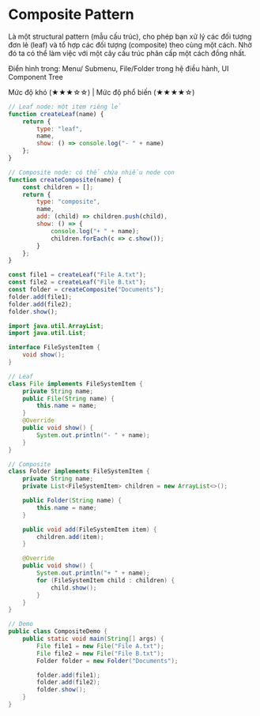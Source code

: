 # Composite Pattern

Là một structural pattern (mẫu cấu trúc), cho phép bạn xử lý các đối tượng đơn lẻ (leaf) và tổ hợp các đối tượng (composite) theo cùng một cách.
Nhờ đó ta có thể làm việc với một cây cấu trúc phân cấp một cách đồng nhất.

Điển hình trong: Menu/ Submenu, File/Folder trong hệ điều hành, UI Component Tree

Mức độ khó (★★★☆☆) | Mức độ phổ biến (★★★★☆)

```javascript
// Leaf node: một item riêng lẻ
function createLeaf(name) {
    return {
        type: "leaf",
        name,
        show: () => console.log("- " + name)
    };
}

// Composite node: có thể chứa nhiều node con
function createComposite(name) {
    const children = [];
    return {
        type: "composite",
        name,
        add: (child) => children.push(child),
        show: () => {
            console.log("+ " + name);
            children.forEach(c => c.show());
        }
    };
}

const file1 = createLeaf("File A.txt");
const file2 = createLeaf("File B.txt");
const folder = createComposite("Documents");
folder.add(file1);
folder.add(file2);
folder.show();
```

```java
import java.util.ArrayList;
import java.util.List;

interface FileSystemItem {
    void show();
}

// Leaf
class File implements FileSystemItem {
    private String name;
    public File(String name) {
        this.name = name;
    }
    @Override
    public void show() {
        System.out.println("- " + name);
    }
}

// Composite
class Folder implements FileSystemItem {
    private String name;
    private List<FileSystemItem> children = new ArrayList<>();

    public Folder(String name) {
        this.name = name;
    }

    public void add(FileSystemItem item) {
        children.add(item);
    }

    @Override
    public void show() {
        System.out.println("+ " + name);
        for (FileSystemItem child : children) {
            child.show();
        }
    }
}

// Demo
public class CompositeDemo {
    public static void main(String[] args) {
        File file1 = new File("File A.txt");
        File file2 = new File("File B.txt");
        Folder folder = new Folder("Documents");

        folder.add(file1);
        folder.add(file2);
        folder.show();
    }
}
```